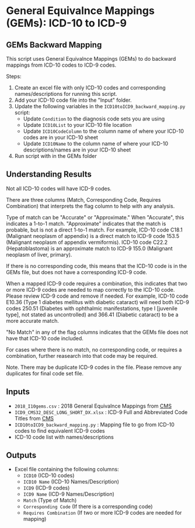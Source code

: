 # General Equivalnce Mappings (GEMs): ICD-10 to ICD-9 

## GEMs Backward Mapping
This script uses General Equivalnce Mappings (GEMs) to do backward mappings from ICD-10 codes to ICD-9 codes. 

Steps: 
1. Create an excel file with only ICD-10 codes and corresponding names/descriptions for running this script. 
2. Add your ICD-10 code file into the "Input" folder.
3. Update the following variables in the `ICD10toICD9_backward_mapping.py` script:
    - Update `Condition` to the diagnosis code sets you are using
    - Update `ICD10List` to your ICD-10 file location
    - Update `ICD10CodeColumn` to the column name of where your ICD-10 codes are in your ICD-10 sheet 
    - Update `ICD10Name` to the column name of where your ICD-10 descriptions/names are in your ICD-10 sheet  
4. Run script with in the GEMs folder

## Understanding Results
Not all ICD-10 codes will have ICD-9 codes.  

There are three columns (Match, Corresponding Code, Requires Combination) that interprets the flag column to help with any analysis. 

Type of match can be "Accurate" or "Approximate." When "Accurate", this indicates a 1-to-1 match. "Approximate" indicates that the match is probable, but is not a direct 1-to-1 match. For example, ICD-10 code C18.1 (Malignant neoplasm of appendix) is a direct match to ICD-9 code 153.5 (Malignant neoplasm of appendix vermiformis). ICD-10 code C22.2 (Hepatoblastoma) is an approximate match to ICD-9 155.0 (Malignant neoplasm of liver, primary).

If there is no corresponding code, this means that the ICD-10 code is in the GEMs file, but does not have a corresponding ICD-9 code. 

When a mapped ICD-9 code requires a combination, this indicates that two or more ICD-9 codes are needed to map correctly to the ICD-10 code. Please review ICD-9 code and remove if needed. For example, ICD-10 code E10.36 (Type 1 diabetes mellitus with diabetic cataract) will need both ICD-9 codes 250.51 (Diabetes with ophthalmic manifestations, type I [juvenile type], not stated as uncontrolled) and 366.41 (Diabetic cataract) to be a more accurate match. 

"No Match" in any of the flag columns indicates that the GEMs file does not have that ICD-10 code included. 

For cases where there is no match, no corresponding code, or requires a combination, further reasearch into that code may be required. 

Note. There may be duplicate ICD-9 codes in the file. Please remove any duplicates for final code set file. 

## Inputs
- `2018_I10gems.csv` : 2018 General Equivalnce Mappings from [CMS](https://www.cms.gov/medicare/coding-billing/icd-10-codes/2018-icd-10-cm-gem)
- `ICD9_CMS32_DESC_LONG_SHORT_DX.xlsx` : ICD-9 Full and Abbreviated Code Titles from [CMS](https://www.cms.gov/medicare/coding-billing/icd-10-codes/icd-9-cm-diagnosis-procedure-codes-abbreviated-and-full-code-titles)
- `ICD10toICD9_backward_mapping.py` : Mapping file to go from ICD-10 codes to find equivalent ICD-9 codes
- ICD-10 code list with names/descriptions

## Outputs
- Excel file containing the following columns: 
    - `ICD10` (ICD-10 codes)
    - `ICD10 Name` (ICD-10 Names/Description)
    - `ICD9` (ICD-9 codes)
    - `ICD9 Name` (ICD-9 Names/Description)
    - `Match` (Type of Match)
    - `Corresponding Code` (If there is a corresponding code)
    - `Requires Combination` (If two or more ICD-9 codes are needed for mapping)
